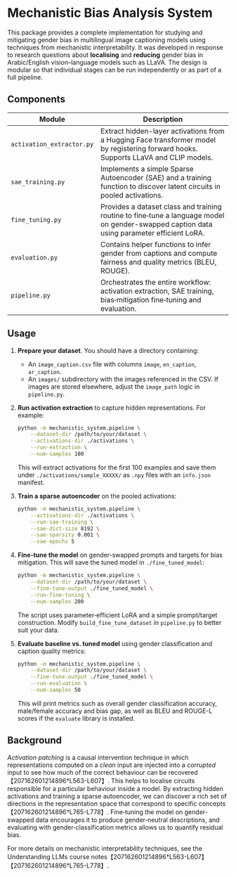 # Mechanistic Bias Analysis System

This package provides a complete implementation for studying and mitigating
gender bias in multilingual image captioning models using techniques from
mechanistic interpretability. It was developed in response to research
questions about **localising** and **reducing** gender bias in Arabic/English
vision–language models such as LLaVA. The design is modular so that
individual stages can be run independently or as part of a full pipeline.

## Components

| Module | Description |
| --- | --- |
| `activation_extractor.py` | Extract hidden-layer activations from a Hugging Face transformer model by registering forward hooks. Supports LLaVA and CLIP models. |
| `sae_training.py` | Implements a simple Sparse Autoencoder (SAE) and a training function to discover latent circuits in pooled activations. |
| `fine_tuning.py` | Provides a dataset class and training routine to fine‑tune a language model on gender-swapped caption data using parameter efficient LoRA. |
| `evaluation.py` | Contains helper functions to infer gender from captions and compute fairness and quality metrics (BLEU, ROUGE). |
| `pipeline.py` | Orchestrates the entire workflow: activation extraction, SAE training, bias‑mitigation fine‑tuning and evaluation. |

## Usage

1. **Prepare your dataset**. You should have a directory containing:
   * An `image_caption.csv` file with columns `image`, `en_caption`, `ar_caption`.
   * An `images/` subdirectory with the images referenced in the CSV. If
     images are stored elsewhere, adjust the `image_path` logic in
     `pipeline.py`.

2. **Run activation extraction** to capture hidden representations. For
   example:

   ```bash
   python -m mechanistic_system.pipeline \
       --dataset-dir /path/to/your/dataset \
       --activations-dir ./activations \
       --run-extraction \
       --num-samples 100
   ```

   This will extract activations for the first 100 examples and save them
   under `./activations/sample_XXXXX/` as `.npy` files with an `info.json`
   manifest.

3. **Train a sparse autoencoder** on the pooled activations:

   ```bash
   python -m mechanistic_system.pipeline \
       --activations-dir ./activations \
       --run-sae-training \
       --sae-dict-size 8192 \
       --sae-sparsity 0.001 \
       --sae-epochs 5
   ```

4. **Fine‑tune the model** on gender-swapped prompts and targets for
   bias mitigation. This will save the tuned model in `./fine_tuned_model`:

   ```bash
   python -m mechanistic_system.pipeline \
       --dataset-dir /path/to/your/dataset \
       --fine-tune-output ./fine_tuned_model \
       --run-fine-tuning \
       --num-samples 200
   ```

   The script uses parameter‑efficient LoRA and a simple prompt/target
   construction. Modify `build_fine_tune_dataset` in `pipeline.py` to better
   suit your data.

5. **Evaluate baseline vs. tuned model** using gender classification and
   caption quality metrics:

   ```bash
   python -m mechanistic_system.pipeline \
       --dataset-dir /path/to/your/dataset \
       --fine-tune-output ./fine_tuned_model \
       --run-evaluation \
       --num-samples 50
   ```

   This will print metrics such as overall gender classification accuracy,
   male/female accuracy and bias gap, as well as BLEU and ROUGE-L scores if
   the `evaluate` library is installed.

## Background

*Activation patching* is a causal intervention technique in which
representations computed on a *clean* input are injected into a *corrupted*
input to see how much of the correct behaviour can be recovered【207162601214896†L563-L607】. This helps to localise circuits responsible for a particular behaviour inside a model. By extracting hidden activations and training a sparse autoencoder, we can discover a rich set of directions in the representation space that correspond to specific concepts【207162601214896†L765-L778】. Fine‑tuning the model on gender-swapped data encourages it to produce gender‑neutral descriptions, and evaluating with gender‑classification metrics allows us to quantify residual bias.

For more details on mechanistic interpretability techniques, see the
Understanding LLMs course notes【207162601214896†L563-L607】【207162601214896†L765-L778】.
